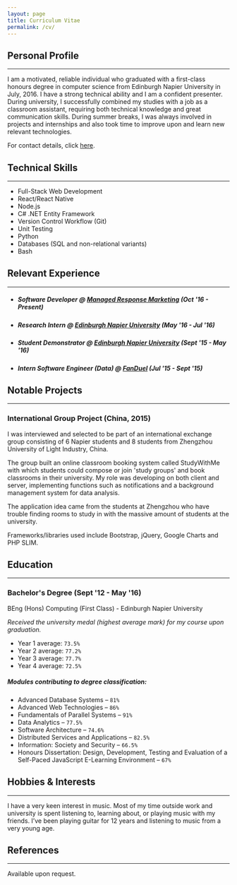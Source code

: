 ```yaml
---
layout: page
title: Curriculum Vitae
permalink: /cv/
---
```


## Personal Profile
---
I am a motivated, reliable individual who graduated with a first-class honours degree in computer science from Edinburgh Napier University in July, 2016. I have a strong technical ability and I am a confident presenter. During university, I successfully combined my studies with a job as a classroom assistant, requiring both technical knowledge and great communication skills. During summer breaks, I was always involved in projects and internships and also took time to improve upon and learn new relevant technologies.

For contact details, click [here](/about).

## Technical Skills
---
- Full-Stack Web Development
- React/React Native
- Node.js
- C# .NET Entity Framework
- Version Control Workflow (Git)
- Unit Testing
- Python
- Databases (SQL and non-relational variants)
- Bash

## Relevant Experience
---
- ##### Software Developer @ [Managed Response Marketing](mrmbrand.com) (Oct '16 - Present)
- ##### Research Intern @ [Edinburgh Napier University](napier.ac.uk) (May '16 - Jul '16)
- ##### Student Demonstrator @ [Edinburgh Napier University](napier.ac.uk) (Sept '15 - May '16)
- ##### Intern Software Engineer (Data) @ [FanDuel](fanduel.com) (Jul '15 - Sept '15)

## Notable Projects
---
### International Group Project (China, 2015)
I was interviewed and selected to be part of an international exchange group consisting of 6 Napier students and 8 students from Zhengzhou University of Light Industry, China. 

The group built an online classroom booking system called StudyWithMe with which students could compose or join 'study groups' and book classrooms in their university. My role was developing on both client and server, implementing functions such as notifications and a background management system for data analysis.

The application idea came from the students at Zhengzhou who have trouble finding rooms to study in with the massive amount of students at the university.

Frameworks/libraries used include Bootstrap, jQuery, Google Charts and PHP SLIM.

## Education
---
### Bachelor's Degree (Sept '12 - May '16)
BEng (Hons) Computing (First Class) - Edinburgh Napier University

*Received the university medal (highest average mark) for my course upon graduation.*

- Year 1 average: `73.5%`
- Year 2 average: `77.2%`
- Year 3 average: `77.7%`
- Year 4 average: `72.5%`

##### Modules contributing to degree classification:
- Advanced Database Systems – `81%`
- Advanced Web Technologies – `86%`
- Fundamentals of Parallel Systems – `91%`
- Data Analytics – `77.5%`
- Software Architecture – `74.6%`
- Distributed Services and Applications – `82.5%`
- Information: Society and Security – `66.5%`
- Honours Dissertation: Design, Development, Testing and Evaluation of a Self-Paced JavaScript E-Learning Environment – `67%`

## Hobbies & Interests
---
I have a very keen interest in music. Most of my time outside work and university is spent listening to, learning about, or playing music with my friends. I’ve been playing guitar for 12 years and listening to music from a very young age. 

## References
---
Available upon request.
